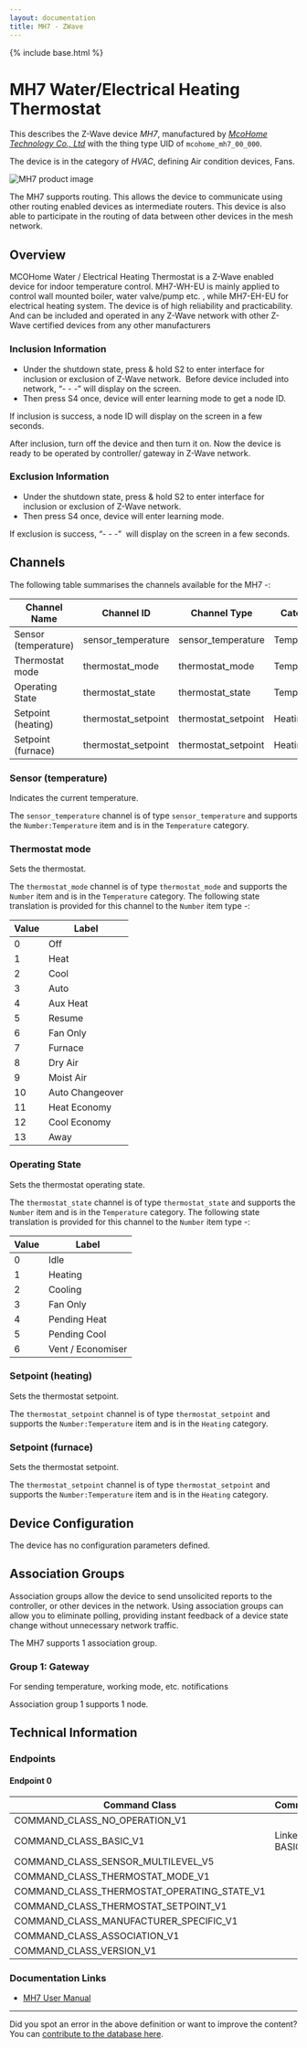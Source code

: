 ```yaml
---
layout: documentation
title: MH7 - ZWave
---
```


{% include base.html %}

# MH7 Water/Electrical Heating Thermostat
This describes the Z-Wave device *MH7*, manufactured by *[McoHome Technology Co., Ltd](http://www.mcohome.com/)* with the thing type UID of ```mcohome_mh7_00_000```.

The device is in the category of *HVAC*, defining Air condition devices, Fans.

![MH7 product image](https://opensmarthouse.org/zwavedatabase/439/image/)


The MH7 supports routing. This allows the device to communicate using other routing enabled devices as intermediate routers.  This device is also able to participate in the routing of data between other devices in the mesh network.

## Overview

MCOHome Water / Electrical Heating Thermostat is a Z-Wave enabled device for indoor temperature control. MH7-WH-EU is mainly applied to control wall mounted boiler, water valve/pump etc. , while MH7-EH-EU for electrical heating system. The device is of high reliability and practicability. And can be included and operated in any Z-Wave network with other Z-Wave certified devices from any other manufacturers

### Inclusion Information

  * Under the shutdown state, press & hold S2 to enter interface for inclusion or exclusion of Z-Wave network.  Before device included into network, “\- - -” will display on the screen.
  * Then press S4 once, device will enter learning mode to get a node ID.

If inclusion is success, a node ID will display on the screen in a few seconds.

After inclusion, turn off the device and then turn it on. Now the device is ready to be operated by controller/ gateway in Z-Wave network.

### Exclusion Information

  * Under the shutdown state, press & hold S2 to enter interface for inclusion or exclusion of Z-Wave network.  
  * Then press S4 once, device will enter learning mode.

If exclusion is success, “\- - -”  will display on the screen in a few seconds.

## Channels

The following table summarises the channels available for the MH7 -:

| Channel Name | Channel ID | Channel Type | Category | Item Type |
|--------------|------------|--------------|----------|-----------|
| Sensor (temperature) | sensor_temperature | sensor_temperature | Temperature | Number:Temperature | 
| Thermostat mode | thermostat_mode | thermostat_mode | Temperature | Number | 
| Operating State | thermostat_state | thermostat_state | Temperature | Number | 
| Setpoint (heating) | thermostat_setpoint | thermostat_setpoint | Heating | Number:Temperature | 
| Setpoint (furnace) | thermostat_setpoint | thermostat_setpoint | Heating | Number:Temperature | 

### Sensor (temperature)
Indicates the current temperature.

The ```sensor_temperature``` channel is of type ```sensor_temperature``` and supports the ```Number:Temperature``` item and is in the ```Temperature``` category.

### Thermostat mode
Sets the thermostat.

The ```thermostat_mode``` channel is of type ```thermostat_mode``` and supports the ```Number``` item and is in the ```Temperature``` category.
The following state translation is provided for this channel to the ```Number``` item type -:

| Value | Label     |
|-------|-----------|
| 0 | Off |
| 1 | Heat |
| 2 | Cool |
| 3 | Auto |
| 4 | Aux Heat |
| 5 | Resume |
| 6 | Fan Only |
| 7 | Furnace |
| 8 | Dry Air |
| 9 | Moist Air |
| 10 | Auto Changeover |
| 11 | Heat Economy |
| 12 | Cool Economy |
| 13 | Away |

### Operating State
Sets the thermostat operating state.

The ```thermostat_state``` channel is of type ```thermostat_state``` and supports the ```Number``` item and is in the ```Temperature``` category.
The following state translation is provided for this channel to the ```Number``` item type -:

| Value | Label     |
|-------|-----------|
| 0 | Idle |
| 1 | Heating |
| 2 | Cooling |
| 3 | Fan Only |
| 4 | Pending Heat |
| 5 | Pending Cool |
| 6 | Vent / Economiser |

### Setpoint (heating)
Sets the thermostat setpoint.

The ```thermostat_setpoint``` channel is of type ```thermostat_setpoint``` and supports the ```Number:Temperature``` item and is in the ```Heating``` category.

### Setpoint (furnace)
Sets the thermostat setpoint.

The ```thermostat_setpoint``` channel is of type ```thermostat_setpoint``` and supports the ```Number:Temperature``` item and is in the ```Heating``` category.



## Device Configuration

The device has no configuration parameters defined.

## Association Groups

Association groups allow the device to send unsolicited reports to the controller, or other devices in the network. Using association groups can allow you to eliminate polling, providing instant feedback of a device state change without unnecessary network traffic.

The MH7 supports 1 association group.

### Group 1: Gateway

For sending temperature, working mode, etc. notifications

Association group 1 supports 1 node.

## Technical Information

### Endpoints

#### Endpoint 0

| Command Class | Comment |
|---------------|---------|
| COMMAND_CLASS_NO_OPERATION_V1| |
| COMMAND_CLASS_BASIC_V1| Linked to BASIC|
| COMMAND_CLASS_SENSOR_MULTILEVEL_V5| |
| COMMAND_CLASS_THERMOSTAT_MODE_V1| |
| COMMAND_CLASS_THERMOSTAT_OPERATING_STATE_V1| |
| COMMAND_CLASS_THERMOSTAT_SETPOINT_V1| |
| COMMAND_CLASS_MANUFACTURER_SPECIFIC_V1| |
| COMMAND_CLASS_ASSOCIATION_V1| |
| COMMAND_CLASS_VERSION_V1| |

### Documentation Links

* [MH7 User Manual](https://opensmarthouse.org/zwavedatabase/439/reference/20160513165243.pdf)

---

Did you spot an error in the above definition or want to improve the content?
You can [contribute to the database here](https://opensmarthouse.org/zwavedatabase/439).
